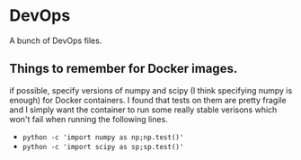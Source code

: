 # DevOps
A bunch of DevOps files.

## Things to remember for Docker images.
if possible, specify versions of numpy and scipy (I think specifying numpy is enough) for Docker containers. I found that tests on them are pretty fragile and I simply want the container to run some really stable verisons which won't fail when running the following lines.

* `python -c 'import numpy as np;np.test()'`
* `python -c 'import scipy as sp;sp.test()'`
